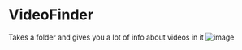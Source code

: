 # VideoFinder
Takes a folder and gives you a lot of info about videos in it
![image](https://github.com/HttpAnimation/VideoFinder/assets/97435656/3a475242-1361-4574-b8c2-ba9db9c4b486)
